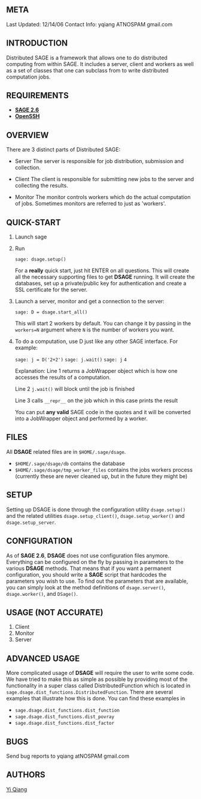 META
----

Last Updated: 12/14/06
Contact Info: yqiang ATNOSPAM gmail.com


INTRODUCTION
------------

Distributed SAGE is a framework that allows one to do distributed
computing from within SAGE. It includes a server, client and workers as
well as a set of classes that one can subclass from to write distributed
computation jobs.


REQUIREMENTS
------------

* [**SAGE 2.6**](http://www.sagemath.org)
* [**OpenSSH**](http://www.openssh.org)


OVERVIEW
--------

There are 3 distinct parts of Distributed SAGE:

-   Server
    The server is responsible for job distribution, submission and
    collection.

-   Client
    The client is responsible for submitting new jobs to the server
    and collecting the results.

-   Monitor
    The monitor controls workers which do the actual computation of
    jobs. Sometimes monitors are referred to just as 'workers'.


QUICK-START
-----------

1.  Launch sage
2.  Run

    `sage: dsage.setup()`

    For a **really** quick start, just hit ENTER on all questions.
    This will create all the necessary supporting files to get **DSAGE**
    running. It will create the databases, set up a private/public key for
    authentication and create a SSL certificate for the server.
3.  Launch a server, monitor and get a connection to the server:

    `sage: D = dsage.start_all()`

    This will start 2 workers by default.  You can change it by passing in the
    `workers=N` argument where `N` is the number of workers you want.
4.  To do a computation, use D just like any other SAGE interface. For
    example:

    `sage: j = D('2+2')`
    `sage: j.wait()`
    `sage: j`
    `4`

    Explanation:
    Line 1 returns a JobWrapper object which is how one accesses the
    results of a computation.

    Line 2 `j.wait()` will block until the job is finished

    Line 3 calls `__repr__` on the job which in this case prints the result

    You can put **any valid** SAGE code in the quotes and it will be
    converted into a JobWrapper object and performed by a worker.


FILES
-----

All **DSAGE** related files are in `$HOME/.sage/dsage`.

* `$HOME/.sage/dsage/db` contains the database
* `$HOME/.sage/dsage/tmp_worker_files` contains the jobs workers process
  (currently these are never cleaned up, but in the future they might be)


SETUP
-----

Setting up DSAGE is done through the configuration utility `dsage.setup()` and
the related utilities `dsage.setup_client()`, `dsage.setup_worker()` and
`dsage.setup_server`.


CONFIGURATION
-------------

As of **SAGE 2.6**, **DSAGE** does not use configuration files anymore.
Everything can be configured on the fly by passing in parameters to the
various **DSAGE** methods. That means that if you want a permanent
configuration, you should write a **SAGE** script that hardcodes the
parameters you wish to use.
To find out the parameters that are available, you can simply look at the
method definitions of `dsage.server()`, `dsage.worker()`, and `DSage()`.


USAGE (NOT ACCURATE)
-----

1.  Client
2.  Monitor
3.  Server


ADVANCED USAGE
--------------

More complicated usage of **DSAGE** will require the user to write some code.
We have tried to make this as simple as possible by providing most of the
functionality in a super class called DistributedFunction which is located in
`sage.dsage.dist_functions.DistributedFunction`.
There are several examples that illustrate how this is done.  You can find
these examples in

- `sage.dsage.dist_functions.dist_function`
- `sage.dsage.dist_functions.dist_povray`
- `sage.dsage.dist_functions.dist_factor`


BUGS
----
Send bug reports to yqiang atNOSPAM gmail.com

AUTHORS
-------
[Yi Qiang](http://www.yiqiang.org)
